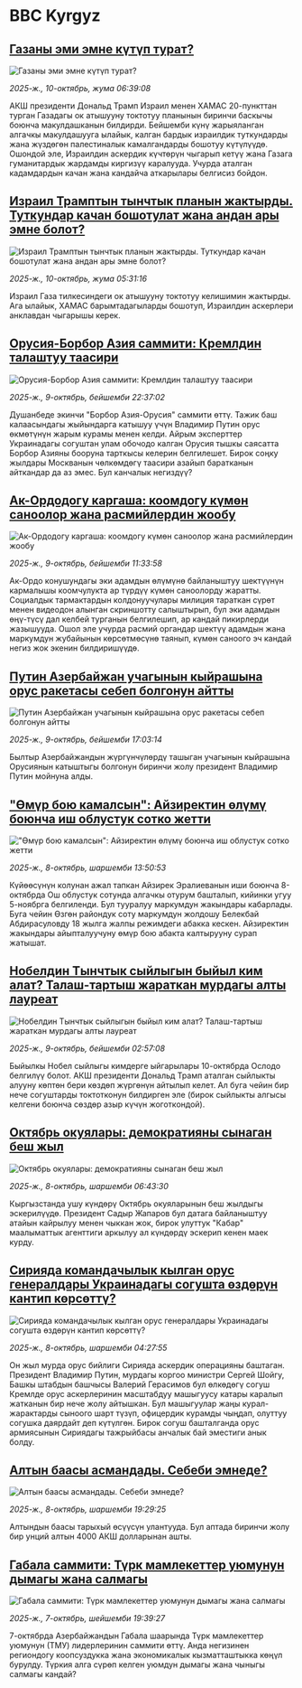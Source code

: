 # BBC Kyrgyz## [Газаны эми эмне күтүп турат?](https://www.bbc.com/kyrgyz/articles/cqxz5qed179o?at_medium=RSS&at_campaign=rss?at_campaign=githubrss)![Газаны эми эмне күтүп турат?](https://ichef.bbci.co.uk/ace/ws/240/cpsprodpb/acff/live/15f19670-a5a0-11f0-92db-77261a15b9d2.jpg)_2025-ж., 10-октябрь, жума 06:39:08_АКШ президенти Дональд Трамп Израил менен ХАМАС 20-пункттан турган Газадагы ок атышууну токтотуу планынын биринчи баскычы боюнча макулдашканын билдирди. Бейшемби күнү жарыяланган алгачкы макулдашууга ылайык, калган бардык израилдик туткундарды жана жүздөгөн палестиналык камалгандарды бошотуу күтүлүүдө. Ошондой эле, Израилдин аскердик күчтөрүн чыгарып кетүү жана Газага гуманитардык жардамды киргизүү каралууда. Учурда аталган кадамдардын качан жана кандайча аткарылары белгисиз бойдон.## [Израил Трамптын тынчтык планын жактырды. Туткундар качан бошотулат жана андан ары эмне болот?](https://www.bbc.com/kyrgyz/articles/crmegxp3gedo?at_medium=RSS&at_campaign=rss?at_campaign=githubrss)![Израил Трамптын тынчтык планын жактырды. Туткундар качан бошотулат жана андан ары эмне болот?](https://ichef.bbci.co.uk/ace/ws/240/cpsprodpb/ffbe/live/356a7040-a59a-11f0-928c-71dbb8619e94.jpg)_2025-ж., 10-октябрь, жума 05:31:16_Израил Газа тилкесиндеги ок атышууну токтотуу келишимин жактырды. Ага ылайык, ХАМАС барымтадагыларды бошотуп, Израилдин аскерлери анклавдан чыгарышы керек.## [Орусия-Борбор Азия саммити: Кремлдин талаштуу таасири](https://www.bbc.com/kyrgyz/articles/c2ej87reglgo?at_medium=RSS&at_campaign=rss?at_campaign=githubrss)![Орусия-Борбор Азия саммити: Кремлдин талаштуу таасири](https://ichef.bbci.co.uk/ace/ws/240/cpsprodpb/8fa7/live/c429fff0-a557-11f0-92db-77261a15b9d2.jpg)_2025-ж., 9-октябрь, бейшемби 22:37:02_Душанбеде экинчи "Борбор Азия-Орусия" саммити өттү. Тажик баш калаасындагы жыйындарга катышуу үчүн Владимир Путин орус өкмөтүнүн жарым курамы менен келди. Айрым эксперттер Украинадагы согуштан улам обочодо калган Орусия тышкы саясатта Борбор Азияны бооруна тарткысы келерин белгилешет. Бирок соңку жылдары Москванын чөлкөмдөгү таасири азайып баратканын айткандар да аз эмес. Бул канчалык негиздүү?## [Ак-Ордодогу каргаша: коомдогу күмөн саноолор жана расмийлердин жообу](https://www.bbc.com/kyrgyz/articles/cwyd8v97jyxo?at_medium=RSS&at_campaign=rss?at_campaign=githubrss)![Ак-Ордодогу каргаша: коомдогу күмөн саноолор жана расмийлердин жообу](https://ichef.bbci.co.uk/ace/ws/240/cpsprodpb/0ae0/live/4076f1e0-a502-11f0-9156-136a18fa2a3c.jpg)_2025-ж., 9-октябрь, бейшемби 11:33:58_Ак-Ордо конушундагы эки адамдын өлүмүнө байланыштуу шектүүнүн кармалышы коомчулукта ар түрдүү күмөн саноолорду жаратты. Социалдык тармактардын колдонуучулары милиция тараткан сүрөт менен видеодон алынган скриншотту салыштырып, бул эки адамдын өңү-түсү дал келбей турганын белгилешип, ар кандай пикирлерди жазышууда. Ошол эле учурда расмий органдар шектүү адамдын жана маркумдун жубайынын көрсөтмөсүнө таянып, күмөн саноого эч кандай негиз жок экенин билдиришүүдө.## [Путин Азербайжан учагынын кыйрашына орус ракетасы себеп болгонун айтты](https://www.bbc.com/kyrgyz/articles/ce8475w72p3o?at_medium=RSS&at_campaign=rss?at_campaign=githubrss)![Путин Азербайжан учагынын кыйрашына орус ракетасы себеп болгонун айтты](https://ichef.bbci.co.uk/ace/ws/240/cpsprodpb/eec4/live/ffe3d230-a52c-11f0-92db-77261a15b9d2.jpg)_2025-ж., 9-октябрь, бейшемби 17:03:14_Былтыр Азербайжандын жүргүнчүлөрдү ташыган учагынын кыйрашына Орусиянын катыштыгы болгонун биринчи жолу президент Владимир Путин мойнуна алды.## ["Өмүр бою камалсын": Айзиректин өлүмү боюнча иш облустук сотко жетти](https://www.bbc.com/kyrgyz/articles/cjed5z711jpo?at_medium=RSS&at_campaign=rss?at_campaign=githubrss)!["Өмүр бою камалсын": Айзиректин өлүмү боюнча иш облустук сотко жетти](https://ichef.bbci.co.uk/ace/ws/240/cpsprodpb/0146/live/11294600-a44d-11f0-92db-77261a15b9d2.jpg)_2025-ж., 8-октябрь, шаршемби 13:50:53_Күйөөсүнүн колунан ажал тапкан Айзирек Эралиеванын иши боюнча 8-октябрда Ош облустук сотунда алгачкы отурум башталып, кийинки угуу 5-ноябрга  белгиленди. Бул тууралуу маркумдун жакындары кабарлады.  Буга чейин Өзгөн райондук соту маркумдун жолдошу Белекбай Абдирасуловду 18 жылга жалпы режимдеги абакка кескен. Айзиректин жакындары айыпталуучуну өмүр бою абакта калтырууну сурап жатышат.## [Нобелдин Тынчтык сыйлыгын быйыл ким алат? Талаш-тартыш жараткан мурдагы алты лауреат](https://www.bbc.com/kyrgyz/articles/c5y5nl21832o?at_medium=RSS&at_campaign=rss?at_campaign=githubrss)![Нобелдин Тынчтык сыйлыгын быйыл ким алат? Талаш-тартыш жараткан мурдагы алты лауреат](https://ichef.bbci.co.uk/ace/ws/240/cpsprodpb/03eb/live/182da3a0-a4b7-11f0-b741-177e3e2c2fc7.jpg)_2025-ж., 9-октябрь, бейшемби 02:57:08_Быйылкы Нобел сыйлыгы кимдерге ыйгарылары 10-октябрда Ослодо белгилүү болот. АКШ президенти Дональд Трамп аталган сыйлыкты алууну көптөн бери көздөп жүргөнүн айтылып келет. Ал буга чейин бир нече согуштарды токтотконун билдирген эле (бирок сыйлыкты алгысы келгени боюнча сөздөр азыр күчүн жоготкондой).## [Октябрь окуялары: демократияны сынаган беш жыл ](https://www.bbc.com/kyrgyz/articles/c98ezwwe94ro?at_medium=RSS&at_campaign=rss?at_campaign=githubrss)![Октябрь окуялары: демократияны сынаган беш жыл ](https://ichef.bbci.co.uk/ace/ws/240/cpsprodpb/a8e3/live/bb7f13f0-a44d-11f0-92db-77261a15b9d2.jpg)_2025-ж., 8-октябрь, шаршемби 06:43:30_Кыргызстанда ушу күндөрү Октябрь окуяларынын беш жылдыгы эскерилүүдө. Президент Садыр Жапаров бул датага байланыштуу атайын кайрылуу менен чыккан жок, бирок улуттук "Кабар" маалыматтык агенттиги аркылуу ал күндөрдү эскерип кенен маек курду.## [Сирияда командачылык кылган орус генералдары Украинадагы согушта өздөрүн кантип көрсөттү?](https://www.bbc.com/kyrgyz/articles/ckgy57v58nno?at_medium=RSS&at_campaign=rss?at_campaign=githubrss)![Сирияда командачылык кылган орус генералдары Украинадагы согушта өздөрүн кантип көрсөттү?](https://ichef.bbci.co.uk/ace/ws/240/cpsprodpb/f73b/live/d98db660-a3fa-11f0-928c-71dbb8619e94.jpg)_2025-ж., 8-октябрь, шаршемби 04:27:55_Он жыл мурда орус бийлиги Сирияда аскердик операцияны баштаган. Президент Владимир Путин, мурдагы коргоо министри Сергей Шойгу, Башкы штабдын башчысы Валерий Герасимов бул өлкөдөгү согуш Кремлде орус аскерлеринин масштабдуу машыгуусу катары каралып жатканын бир нече жолу айтышкан. Бул машыгуулар жаңы курал-жарактарды сыноого шарт түзүп, офицердик курамды чыңдап, олуттуу согушка даярдайт деп күтүлгөн. Бирок согуш башталганда орус армиясынын Сириядагы тажрыйбасы анчалык бай эместиги анык болду.## [Алтын баасы асмандады. Себеби эмнеде?](https://www.bbc.com/kyrgyz/articles/cx2xw40v722o?at_medium=RSS&at_campaign=rss?at_campaign=githubrss)![Алтын баасы асмандады. Себеби эмнеде?](https://ichef.bbci.co.uk/ace/ws/240/cpsprodpb/bf57/live/95f02230-a3eb-11f0-90de-cfdf69951f7c.jpg)_2025-ж., 8-октябрь, шаршемби 19:29:25_Алтындын баасы тарыхый өсүүсүн улантууда. Бул аптада биринчи жолу бир унций алтын 4000 АКШ долларынан ашты.## [Габала саммити: Түрк мамлекеттер уюмунун дымагы жана салмагы ](https://www.bbc.com/kyrgyz/articles/cn764720m0eo?at_medium=RSS&at_campaign=rss?at_campaign=githubrss)![Габала саммити: Түрк мамлекеттер уюмунун дымагы жана салмагы ](https://ichef.bbci.co.uk/ace/ws/240/cpsprodpb/4185/live/f3487c20-a3b4-11f0-b741-177e3e2c2fc7.jpg)_2025-ж., 7-октябрь, шейшемби 19:39:27_7-октябрда Азербайжандын Габала шаарында Түрк мамлекеттер уюмунун (ТМУ) лидерлеринин саммити өттү. Анда негизинен региондогу коопсуздукка жана экономикалык кызматташтыкка көңүл бурулду. Түркия алга сүрөп келген уюмдун дымагы жана чыныгы салмагы кандай?